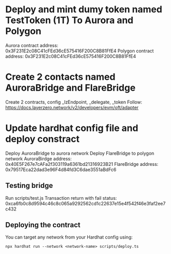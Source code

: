 # Deploy and mint dumy token named TestToken (1T) To Aurora and Polygon
Aurora contract address: 0x3F231E2c08C41cFEd36cE575416F200C8B81FfE4
Polygon contract address: 0x3F231E2c08C41cFEd36cE575416F200C8B81FfE4

# Create 2 contacts named AuroraBridge and FlareBridge
Create 2 contracts, config _lzEndpoint, _delegate, _token
Follow: https://docs.layerzero.network/v2/developers/evm/oft/adapter

# Update hardhat config file and deploy constract
Deploy AuroraBridge to aurora network
Deploy FlareBridge to polygon network 
AuroraBirdge address: 0x40E5F267e7cAFa2f303119a6361bd21316923B21
FlareBridge address: 0x79517Eca22dad3e96F4d84fd3C6dae3551aBdFc6

## Testing bridge
Run scripts/test.js
Transaction return with fail status: 0xca6fb0c8d9594c46c8c065a9292562cd1c22637e15e4f542f46e3faf2ee7c432

## Deploying the contract

You can target any network from your Hardhat config using:

```
npx hardhat run --network <network-name> scripts/deploy.ts
```
